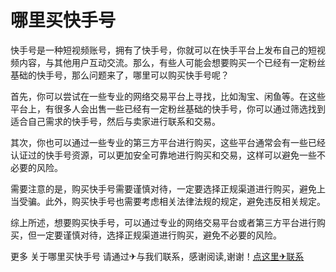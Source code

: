 # 哪里买快手号

快手号是一种短视频账号，拥有了快手号，你就可以在快手平台上发布自己的短视频内容，与其他用户互动交流。那么，有些人可能会想要购买一个已经有一定粉丝基础的快手号，那么问题来了，哪里可以购买快手号呢？

首先，你可以尝试在一些专业的网络交易平台上寻找，比如淘宝、闲鱼等。在这些平台上，有很多人会出售一些已经有一定粉丝基础的快手号，你可以通过筛选找到适合自己需求的快手号，然后与卖家进行联系和交易。

其次，你也可以通过一些专业的第三方平台进行购买，这些平台通常会有一些已经认证过的快手号资源，可以更加安全可靠地进行购买和交易，这样可以避免一些不必要的风险。

需要注意的是，购买快手号需要谨慎对待，一定要选择正规渠道进行购买，避免上当受骗。此外，购买快手号也需要考虑相关法律法规的规定，避免违反相关规定。

综上所述，想要购买快手号，可以通过专业的网络交易平台或者第三方平台进行购买，但一定要谨慎对待，选择正规渠道进行购买，避免不必要的风险。

更多 关于哪里买快手号 请通过✈与我们联系，感谢阅读,谢谢！[点这里✈联系](https://ww.k02.cc)